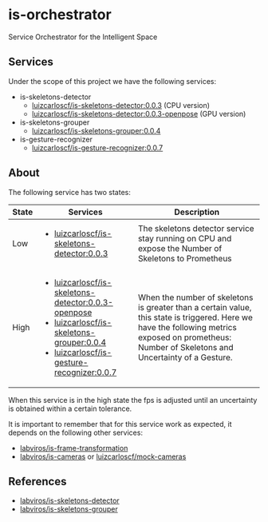 # is-orchestrator

Service Orchestrator for the Intelligent Space

## Services

Under the scope of this project we have the following services:

* is-skeletons-detector
    * [luizcarloscf/is-skeletons-detector:0.0.3] (CPU version)
    * [luizcarloscf/is-skeletons-detector:0.0.3-openpose] (GPU version)
* is-skeletons-grouper
    * [luizcarloscf/is-skeletons-grouper:0.0.4]
* is-gesture-recognizer
    * [luizcarloscf/is-gesture-recognizer:0.0.7]

## About

The following service has two states:


| State | Services                 | Description|
|-------|--------------------------|------------|
|Low   |<ul><li>[luizcarloscf/is-skeletons-detector:0.0.3]</li></ul>  | The skeletons detector service stay running on CPU and expose the Number of Skeletons to Prometheus
|High    |<ul><li>[luizcarloscf/is-skeletons-detector:0.0.3-openpose]</li><li>[luizcarloscf/is-skeletons-grouper:0.0.4]</li><li>[luizcarloscf/is-gesture-recognizer:0.0.7]</li></ul> | When the number of skeletons is greater than a certain value, this state is triggered. Here we have the following metrics exposed on prometheus: Number of Skeletons and Uncertainty of a Gesture.


When this service is in the high state the fps is adjusted until an uncertainty is obtained within a certain tolerance.


It is important to remember that for this service work as expected, it depends on the following other services:

* [labviros/is-frame-transformation]
* [labviros/is-cameras] or [luizcarloscf/mock-cameras]


## References

* [labviros/is-skeletons-detector]
* [labviros/is-skeletons-grouper]

[luizcarloscf/is-skeletons-detector:0.0.3]: https://hub.docker.com/r/luizcarloscf/is-skeletons-detector 
[luizcarloscf/is-skeletons-detector:0.0.3-openpose]: https://hub.docker.com/r/luizcarloscf/is-skeletons-detector
[luizcarloscf/is-skeletons-grouper:0.0.4]: https://hub.docker.com/r/luizcarloscf/is-skeletons-grouper
[luizcarloscf/is-gesture-recognizer:0.0.7]: https://hub.docker.com/r/luizcarloscf/is-gesture-recognizer
[luizcarloscf/mock-cameras]: https://github.com/luizcarloscf/mock-cameras
[labviros/is-skeletons-detector]: https://github.com/labviros/is-skeletons-detector
[labviros/is-skeletons-grouper]: https://github.com/labviros/is-skeletons-grouper
[labviros/is-frame-transformation]: https://github.com/labviros/is-frame-transformation
[labviros/is-cameras]: https://github.com/labviros/is-cameras
